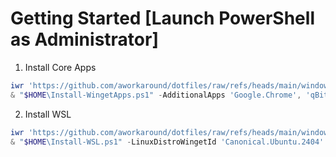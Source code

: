 # Getting Started [Launch PowerShell as Administrator]

1. Install Core Apps

```powershell
iwr 'https://github.com/aworkaround/dotfiles/raw/refs/heads/main/windows/Install-WingetApps.ps1' -OutFile "$HOME/Install-WingetApps.ps1"
& "$HOME\Install-WingetApps.ps1" -AdditionalApps 'Google.Chrome', 'qBittorrent.qBittorrent'

```

2. Install WSL

```powershell
iwr 'https://github.com/aworkaround/dotfiles/raw/refs/heads/main/windows/Install-WSL.ps1' -OutFile "$HOME/Install-WSL.ps1"
& "$HOME\Install-WSL.ps1" -LinuxDistroWingetId 'Canonical.Ubuntu.2404'

```
